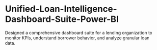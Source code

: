 # Unified-Loan-Intelligence-Dashboard-Suite-Power-BI
Designed a comprehensive dashboard suite for a lending organization to monitor KPIs, understand borrower behavior, and analyze granular loan data.
